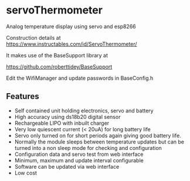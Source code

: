 # servoThermometer
Analog temperature display using servo and esp8266

Construction details at https://www.instructables.com/id/ServoThermometer/

It makes use of the BaseSupport library at

https://github.com/roberttidey/BaseSupport

Edit the WifiManager and update passwords in BaseConfig.h

## Features
- Self contained unit holding electronics, servo and battery
- High accuracy using ds18b20 digital sensor
- Rechargeable LIPO with inbuilt charger
- Very low quiescent current (< 20uA) for long battery life
- Servo only turned on for short periods again giving good battery life.
- Normally the module sleeps between temperature updates but can be turned into a non sleep mode for checking and configuration
- Configuration data and servo test from web interface​
- Minimum, maximum and update interval configurable
- Software can be updated via web interface
- Low cost





